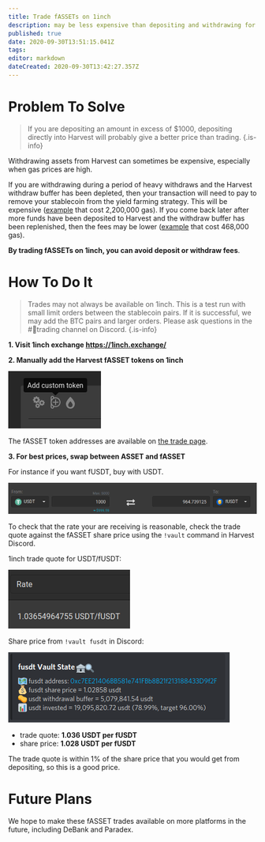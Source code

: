 ```yaml
---
title: Trade fASSETs on 1inch
description: may be less expensive than depositing and withdrawing for small traders
published: true
date: 2020-09-30T13:51:15.041Z
tags: 
editor: markdown
dateCreated: 2020-09-30T13:42:27.357Z
---
```


# Problem To Solve

> If you are depositing an amount in excess of $1000, depositing directly into Harvest will probably give a better price than trading.
{.is-info}


Withdrawing assets from Harvest can sometimes be expensive, especially when gas prices are high.

If you are withdrawing during a period of heavy withdraws and the Harvest withdraw buffer has been depleted, then your transaction will need to pay to remove your stablecoin from the yield farming strategy.  This will be expensive ([example][es-withdraw-nobuffer] that cost 2,200,000 gas).  If you come back later after more funds have been deposited to Harvest and the withdraw buffer has been replenished, then the fees may be lower ([example][es-withdraw-buffer] that cost 468,000 gas).

**By trading fASSETs on 1inch, you can avoid deposit or withdraw fees**.

# How To Do It

> Trades may not always be available on 1inch. This is a test run with small limit orders between the stablecoin pairs. If it is successful, we may add the BTC pairs and larger orders. Please ask questions in the #🔄trading channel on Discord.
{.is-info}

**1. Visit 1inch exchange https://1inch.exchange/**

**2. Manually add the Harvest fASSET tokens on 1inch**

![1inch-custom.png](/1inch-custom.png)

The fASSET token addresses are available on [the trade page](/trade).

**3. For best prices, swap between ASSET and fASSET**

For instance if you want fUSDT, buy with USDT.

![1inch-trade.png](/1inch-trade.png)

To check that the rate your are receiving is reasonable, check the trade quote against the fASSET share price using the `!vault` command in Harvest Discord.

1inch trade quote for USDT/fUSDT:

![1inch-rate.png](/1inch-rate.png)

Share price from `!vault fusdt` in Discord:

![discordbot-vault.png](/discordbot-vault.png)

- trade quote: **1.036 USDT per fUSDT**
- share price: **1.028 USDT per fUSDT**

The trade quote is within 1% of the share price that you would get from depositing, so this is a good price.

# Future Plans

We hope to make these fASSET trades available on more platforms in the future, including DeBank and Paradex.


[es-withdraw-buffer]: https://etherscan.io/tx/0x70fddec35fcf1f89fbfff90972be0e04ce0ae8c34abfaf2900e5210fdf86303e
[es-withdraw-nobuffer]: https://etherscan.io/tx/0x959045e3c8fb26a9eeab00e5ebe11fe62012cc7148f4d025c4c7f75ec0bed0bb

